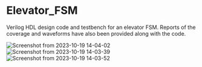 # Elevator_FSM
Verilog HDL design code and testbench for an elevator FSM. Reports of the coverage and waveforms have also been provided along with the code. 

![Screenshot from 2023-10-19 14-04-02](https://github.com/adharsh10/Elevator_FSM/assets/93504705/a38192a8-998c-4f3d-8531-f2413a51bdd0)
![Screenshot from 2023-10-19 14-03-39](https://github.com/adharsh10/Elevator_FSM/assets/93504705/3e48d7c5-21e3-4d09-9c65-58801f1676a9)
![Screenshot from 2023-10-19 14-03-52](https://github.com/adharsh10/Elevator_FSM/assets/93504705/55ed9392-278b-46a0-b6b0-81a104460fa8)
